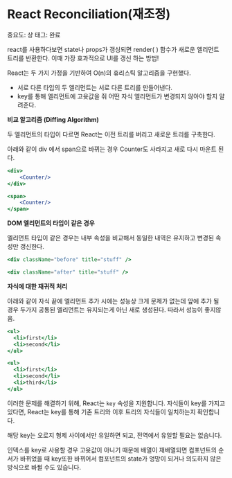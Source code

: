 # React Reconciliation(재조정)

중요도: 상
태그: 완료

react를 사용하다보면 state나 props가 갱싱되면 render( ) 함수가 새로운 엘리먼트 트리를 반환한다. 이때 가장 효과적으로 UI를 갱신 하는 방법!

React는 두 가지 가정을 기반하여 O(n)의 휴리스틱 알고리즘을 구현했다.

- 서로 다른 타입의 두 엘리먼트는 서로 다른 트리를 만들어낸다.
- key를 통해 엘리먼트에 고윳값을 줘 어떤 자식 엘리먼트가 변경되지 않아야 할지 알려준다.

**비교 알고리즘 (Diffing Algorithm)**

두 엘리먼트의 타입이 다르면 React는 이전 트리를 버리고 새로운 트리를 구축한다.

아래와 같이 div 에서 span으로 바뀌는 경우 Counter도 사라지고 새로 다시 마운트 된다.

```jsx
<div>
	<Counter/>
</div>

<span>
	<Counter/>
</span>
```

**DOM 엘리먼트의 타입이 같은 경우**

엘리먼트 타입이 같은 경우는 내부 속성을 비교해서 동일한 내역은 유지하고 변경된 속성만 갱신한다.

```jsx
<div className="before" title="stuff" />

<div className="after" title="stuff" />
```

**자식에 대한 재귀적 처리**

아래와 같이 자식 끝에 엘리먼트 추가 시에는 성능상 크게 문제가 없는데 앞에 추가 될 경우 두가지 공통된 엘리먼트는 유지되는게 아닌 새로 생성된다. 따라서 성능이 좋지않음.

```jsx
<ul>
  <li>first</li>
  <li>second</li>
</ul>

<ul>
  <li>first</li>
  <li>second</li>
  <li>third</li>
</ul>
```

이러한 문제를 해결하기 위해, React는 `key`
속성을 지원합니다. 자식들이 key를 가지고 있다면, React는 key를 통해 기존 트리와 이후 트리의 자식들이 일치하는지 확인합니다.

해당 key는 오로지 형제 사이에서만 유일하면 되고, 전역에서 유일할 필요는 없습니다.

인덱스를 key로 사용할 경우 고윳값이 아니기 때문에 배열이 재배열되면 컴포넌트의 순서가 바뀌었을 때 key또한 바뀌어서 컴포넌트의 state가 엉망이 되거나 의도하지 않은 방식으로 바뀔 수도 있습니다.
